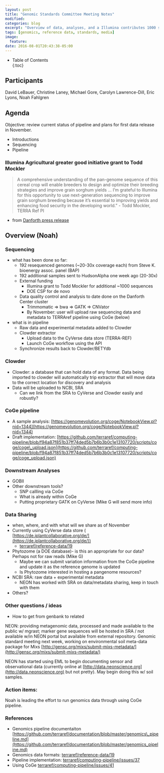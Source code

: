 ```yaml
---
layout: post
title: "Genomic Standards Committee Meeting Notes"
modified:
categories: blog
excerpt: "Overview of data, analyses, and a Illumina contributes 1000 sequences!" 
tags: [genomics, reference data, standards, media]
image:
  feature:
date: 2016-08-01T20:43:38-05:00
---
```



* Table of Contents                                                                                 
{:toc}


## **Participants**

David LeBauer, Christine Laney, Michael Gore, Carolyn Lawrence-Dill, Eric Lyons, Noah Fahlgren

## **Agenda**

Objective: review current status of pipeline and plans for first data release in November.

* Introductions
* Sequencing
* Pipeline

### Illumina Agricultural greater good initiative grant to Todd Mockler


> A comprehensive understanding of the pan-genome sequence of this cereal crop will enable breeders to design and optimize their breeding strategies and improve grain sorghum yields ... I’m grateful to Illumina for this opportunity to use next-generation sequencing to improve grain sorghum breeding because it’s essential to improving yields and enhancing food security in the developing world.” - Todd Mockler, TERRA Ref PI

* from [Danforth press release](https://www.danforthcenter.org/news-media/news-releases/news-item/illumina-announces-donald-danforth-plant-science-center-to-receive-agricultural-greater-good-initiative-grant-to-improve-food-security-in-sub-saharan-africa)

## Overview (Noah)

### Sequencing

- what has been done so far:
  - 192 resequenced genomes (~20-30x coverage each) from Steve K. bioenergy assoc. panel (BAP)
  - 192 additional samples sent to HudsonAlpha one week ago (20-30x)
  - External funding
    - Illumina grant to Todd Mockler for additional ~1000 sequences
    - DOE CSP for de novo
  - Data quality control and analysis to date done on the Danforth Center cluster
    - Trimmomatic =&gt; bwa =&gt; GATK =&gt; CNVator
    - By November: user will upload raw sequencing data and metadata to TERRAref pipeline using CoGe (below)
- what is in pipeline
  - Raw data and experimental metadata added to Clowder
  - Clowder extractor
    - Upload data to the CyVerse data store (TERRA-REF)
    - Launch CoGe workflow using the API
  - Synchronize results back to Clowder/BETYdb

### Clowder 
- Clowder: a database that can hold data of any format. Data being imported to clowder will automatically trip extractor that will move data to the correct location for discovery and analysis
- Data will be uploaded to NCBI, SRA
  - Can we link from the SRA to CyVerse and Clowder easily and robustly?

### CoGe pipeline

- A sample analysis: [https://genomevolution.org/coge/NotebookView.pl?nid=1344](https://genomevolution.org/coge/NotebookView.pl?nid=1344)
- Draft implementation: [https://github.com/terraref/computing-pipeline/blob/f94a87f851b37ff74ded5b7b6b3b0c1e13107720/scripts/coge/coge\_upload.json](https://github.com/terraref/computing-pipeline/blob/f94a87f851b37ff74ded5b7b6b3b0c1e13107720/scripts/coge/coge_upload.json)

### Downstream Analyses

- GOBII
- Other downstream tools?
  - SNP callling via CoGe
  - What is already within CoGe
  - Putting proprietary GATK on CyVerse (Mike G will send more info)
  
### Data Sharing

- when, where, and with what will we share as of November
- Currently using CyVerse data store ( [https://de.iplantcollaborative.org/de/](https://de.iplantcollaborative.org/de/))
  - [terraref/reference-data/19](https://github.com/terraref/reference-data/issues/19)
- Phytozome  (a DOE database)- is this an appropriate for our data? Perhaps not for raw reads (Mike G)
  - Maybe we can submit variation information from the CoGe pipeline and update it as the reference genome is updated
  - Is Phytozome interested in hosting a pangenome resources?
- NCBI SRA: raw data + experimental metadata
  - NEON has worked with SRA on data/metadata sharing, keep in touch with them
- Others?

### Other questions / ideas

- How to get from genbank to related

NEON: providing metagenomic data, processed and made available to the public w/ mgrast; marker gene sequences will be hosted in SRA / not available w/in NEON portal but available from external repository. Genomic standard meeting next week, working on environmental soil meta-data package for Mixs [http://gensc.org/mixs/submit-mixs-metadata/](http://gensc.org/mixs/submit-mixs-metadata/)

NEON has started using EML to begin documenting sensor and observational data (currently online at [http://data.neonscience.org](http://data.neonscience.org) but not pretty). May begin doing this w/ soil samples.

### Action items:

Noah is leading the effort to run genomics data through using CoGe pipeline.

### **References**

- Genomics pipeline documentaiton [https://github.com/terraref/documentation/blob/master/genomics\_pipeline.md](https://github.com/terraref/documentation/blob/master/genomics_pipeline.md)
- Genomics data formats: [terraref/reference-data/19](https://github.com/terraref/reference-data/issues/19)
- Pipeline implementation: [terraref/computing-pipeline/issues/37](https://github.com/terraref/computing-pipeline/issues/37)
- Using CoGe [terraref/computing-pipeline/issues/41](https://github.com/terraref/computing-pipeline/issues/41)

